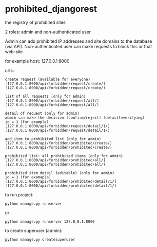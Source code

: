 # prohibited_djangorest
the registry of prohibited sites

2 roles: admin and non-authenticated user

Admin can add prohibited IP addresses and site domains to the database (via API).
Non-authenticated user can make requests to block this or that web-site


for example host: 127.0.0.1:8000

urls:

    create request (available for everyone)
    [127.0.0.1:8000/api/forbidden/request/create/](127.0.0.1:8000/api/forbidden/request/create/)
    
    list of all requests (only for admin)
    [127.0.0.1:8000/api/forbidden/request/all/](127.0.0.1:8000/api/forbidden/request/all/)
    
    detail of request (only for admin)
    admin can make the decision (confirm/reject) (default=verifying)
    id = 1 (for example)
    [127.0.0.1:8000/api/forbidden/request/detail/1/](127.0.0.1:8000/api/forbidden/request/detail/1/)
    
    add item to prohibited list (only for admin)
    [127.0.0.1:8000/api/forbidden/prohibited/create/](127.0.0.1:8000/api/forbidden/prohibited/create/)
    
    prohibited list: all prohibited items (only for admin)
    [127.0.0.1:8000/api/forbidden/prohibited/all/](127.0.0.1:8000/api/forbidden/prohibited/all/)
    
    prohibited item detail (editable) (only for admin)
    id = 1 (for examaple)
    [127.0.0.1:8000/api/forbidden/prohibited/detail/1/](127.0.0.1:8000/api/forbidden/prohibited/detail/1/)
        

to run project:

```python manage.py runserver```

or 

```python manage.py runserver 127.0.0.1:8000```

to create superuser (admin):

```python manage.py createsuperuser```
